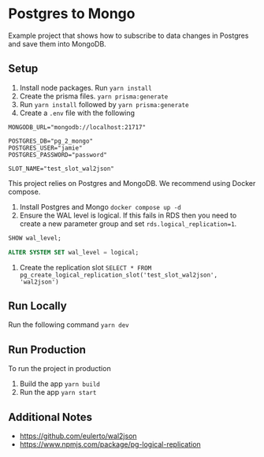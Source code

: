 # Postgres to Mongo

Example project that shows how to subscribe to data changes in Postgres and save them into MongoDB.

## Setup

1. Install node packages. Run `yarn install`
1. Create the prisma files. `yarn prisma:generate`
1. Run `yarn install` followed by `yarn prisma:generate`
1. Create a `.env` file with the following

```
MONGODB_URL="mongodb://localhost:21717"

POSTGRES_DB="pg_2_mongo"
POSTGRES_USER="jamie"
POSTGRES_PASSWORD="password"

SLOT_NAME="test_slot_wal2json"
```

This project relies on Postgres and MongoDB. We recommend using Docker compose.

1. Install Postgres and Mongo `docker compose up -d`
1. Ensure the WAL level is logical. If this fails in RDS then you need to create a new parameter group and set `rds.logical_replication=1`.

```sql
SHOW wal_level;

ALTER SYSTEM SET wal_level = logical;
```

1. Create the replication slot `SELECT * FROM pg_create_logical_replication_slot('test_slot_wal2json', 'wal2json')`

## Run Locally

Run the following command `yarn dev`

## Run Production

To run the project in production

1. Build the app `yarn build`
1. Run the app `yarn start`

## Additional Notes

-   https://github.com/eulerto/wal2json
-   https://www.npmjs.com/package/pg-logical-replication

```

```
